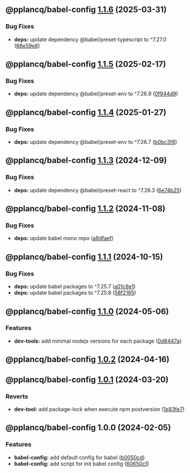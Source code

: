 ## @pplancq/babel-config [1.1.6](https://github.com/pplancq/dev-tools/compare/@pplancq/babel-config@1.1.5...@pplancq/babel-config@1.1.6) (2025-03-31)

### Bug Fixes

* **deps:** update dependency @babel/preset-typescript to ^7.27.0 ([68e59e8](https://github.com/pplancq/dev-tools/commit/68e59e870232f5a6307e90de6320df4b1379ce1a))

## @pplancq/babel-config [1.1.5](https://github.com/pplancq/dev-tools/compare/@pplancq/babel-config@1.1.4...@pplancq/babel-config@1.1.5) (2025-02-17)

### Bug Fixes

* **deps:** update dependency @babel/preset-env to ^7.26.9 ([0f944d9](https://github.com/pplancq/dev-tools/commit/0f944d9a1346ed54bc4eed4564aa6d0886dd6f3d))

## @pplancq/babel-config [1.1.4](https://github.com/pplancq/dev-tools/compare/@pplancq/babel-config@1.1.3...@pplancq/babel-config@1.1.4) (2025-01-27)

### Bug Fixes

* **deps:** update dependency @babel/preset-env to ^7.26.7 ([b0bc3f8](https://github.com/pplancq/dev-tools/commit/b0bc3f825597c2397ae89aa339024888f87ddb32))

## @pplancq/babel-config [1.1.3](https://github.com/pplancq/dev-tools/compare/@pplancq/babel-config@1.1.2...@pplancq/babel-config@1.1.3) (2024-12-09)

### Bug Fixes

* **deps:** update dependency @babel/preset-react to ^7.26.3 ([6e74b25](https://github.com/pplancq/dev-tools/commit/6e74b25b985254ff88b54067309c86da12e54aba))

## @pplancq/babel-config [1.1.2](https://github.com/pplancq/dev-tools/compare/@pplancq/babel-config@1.1.1...@pplancq/babel-config@1.1.2) (2024-11-08)

### Bug Fixes

* **deps:** update babel mono repo ([a8dfaef](https://github.com/pplancq/dev-tools/commit/a8dfaef4314951caaa9f2fc70197e54b3497d6cd))

## @pplancq/babel-config [1.1.1](https://github.com/pplancq/dev-tools/compare/@pplancq/babel-config@1.1.0...@pplancq/babel-config@1.1.1) (2024-10-15)

### Bug Fixes

* **deps:** update babel packages to ^7.25.7 ([a01c8e1](https://github.com/pplancq/dev-tools/commit/a01c8e1a283c3fe6d333e753591b0c633009a3ef))
* **deps:** update babel packages to ^7.25.8 ([58f2185](https://github.com/pplancq/dev-tools/commit/58f2185eaf0babed2b42a50c14de333d96f3c685))

## @pplancq/babel-config [1.1.0](https://github.com/pplancq/dev-tools/compare/@pplancq/babel-config@1.0.2...@pplancq/babel-config@1.1.0) (2024-05-06)


### Features

* **dev-tools:** add minimal nodejs versions for each package ([0d8447a](https://github.com/pplancq/dev-tools/commit/0d8447a6f4e26ff9cb28baac8434020156d5dac0))

## @pplancq/babel-config [1.0.2](https://github.com/pplancq/dev-tools/compare/@pplancq/babel-config@1.0.1...@pplancq/babel-config@1.0.2) (2024-04-16)

## @pplancq/babel-config [1.0.1](https://github.com/pplancq/dev-tools/compare/@pplancq/babel-config@1.0.0...@pplancq/babel-config@1.0.1) (2024-03-20)


### Reverts

* **dev-tool:** add package-lock when execute npm postversion ([1e83fe7](https://github.com/pplancq/dev-tools/commit/1e83fe7ee8d2529ce3b85e1abb56968171ee01ff))

## @pplancq/babel-config 1.0.0 (2024-02-05)


### Features

* **babel-config:** add default config for babel ([b0050cd](https://github.com/pplancq/dev-tools/commit/b0050cd09d216725a75804dbd41fb5fe4d2b5986))
* **babel-config:** add script for init babel config ([60650c1](https://github.com/pplancq/dev-tools/commit/60650c11bebb881999e921b18b7d6cbeb0f9565b))
